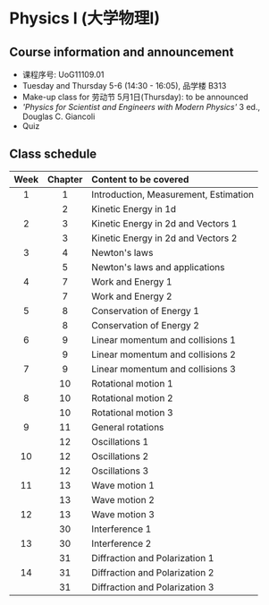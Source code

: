 # Physics I (大学物理I)
<!-- [Go to Class diary](#Class-diary) -->
## Course information and announcement
* 课程序号: UoG11109.01
* Tuesday and Thursday 5-6 (14:30 - 16:05), 品学楼 B313
* Make-up class for 劳动节 5月1日(Thursday): to be announced
* _'Physics for Scientist and Engineers with Modern Physics'_ 3 ed., Douglas C. Giancoli
* Quiz

## Class schedule
Week|Chapter|Content to be covered|
| :--: | :--: | :--- |
|1|1 |Introduction, Measurement, Estimation|
||2 |Kinetic Energy in 1d|
|2|3 |Kinetic Energy in 2d and Vectors 1|
||3 |Kinetic Energy in 2d and Vectors 2|
|3|4 |Newton's laws |
||5 |Newton's laws and applications|
|4|7 |Work and Energy 1|
||7 |Work and Energy 2|
|5|8 |Conservation of Energy 1|
||8 |Conservation of Energy 2|
|6|9 |Linear momentum and collisions 1|
||9 |Linear momentum and collisions 2|
|7|9 |Linear momentum and collisions 3|
||10|Rotational motion 1|
|8|10|Rotational motion 2|
||10|Rotational motion 3|
|9|11|General rotations|
||12|Oscillations 1|
|10|12|Oscillations 2|
||12|Oscillations 3|
|11|13|Wave motion 1|
||13|Wave motion 2|
|12|13|Wave motion 3|
||30|Interference 1|
|13|30|Interference 2|
||31|Diffraction and Polarization 1|
|14|31|Diffraction and Polarization 2|
||31|Diffraction and Polarization 3|





